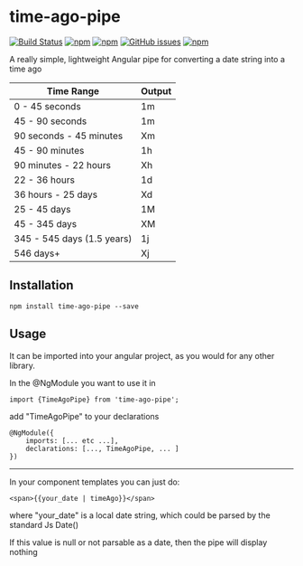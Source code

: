 # time-ago-pipe
[![Build Status](https://travis-ci.org/AndrewPoyntz/time-ago-pipe.svg?branch=master)](https://travis-ci.org/AndrewPoyntz/time-ago-pipe) [![npm](https://img.shields.io/npm/v/time-ago-pipe.svg)](https://www.npmjs.com/package/time-ago-pipe) [![npm](https://img.shields.io/npm/dt/time-ago-pipe.svg?maxAge=25920)](https://www.npmjs.com/package/time-ago-pipe) [![GitHub issues](https://img.shields.io/github/issues/AndrewPoyntz/time-ago-pipe.svg?maxAge=25920?style=plastic)](https://github.com/AndrewPoyntz/time-ago-pipe/issues) [![npm](https://img.shields.io/npm/l/time-ago-pipe.svg?maxAge=25920?style=plastic)](https://github.com/AndrewPoyntz/time-ago-pipe/blob/master/LICENSE)


A really simple, lightweight Angular pipe for converting a date string into a time ago

|Time Range|Output|
|---|---|
|0 - 45 seconds             | 1m      |
|45 - 90 seconds            | 1m           |
|90 seconds - 45 minutes    | Xm          |
|45 - 90 minutes            | 1h            |
|90 minutes - 22 hours      | Xh            |
|22 - 36 hours              | 1d              |
|36 hours - 25 days         | Xd             |
|25 - 45 days               | 1M            |
|45 - 345 days              | XM           |
|345 - 545 days (1.5 years) | 1j             |
|546 days+                  | Xj            |

## Installation
```npm install time-ago-pipe --save```

## Usage
It can be imported into your angular project, as you would for any other library. 

In the @NgModule you want to use it in
```
import {TimeAgoPipe} from 'time-ago-pipe';
```
add "TimeAgoPipe" to your declarations
```
@NgModule({
	imports: [... etc ...],
	declarations: [..., TimeAgoPipe, ... ]
})
```
---

In your component templates you can just do:
```
<span>{{your_date | timeAgo}}</span>
```
where "your_date" is a local date string, which could be parsed by the standard Js Date()

If this value is null or not parsable as a date, then the pipe will display nothing
